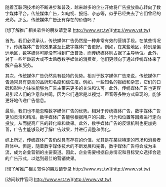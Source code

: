 随着互联网技术的不断进步和普及，越来越多的企业开始将广告投放重心转向了数字媒体平台。传统媒体广告，如电视、报纸、杂志等，似乎已经失去了它们曾经的光彩。那么，传统媒体广告还有存在的价值吗？

[想了解推广相关软件的朋友请登录 http://www.vst.tw](http://www.vst.tw)

首先，我们必须承认，传统媒体广告仍然是一种非常有效的营销手段。在某些情况下，传统媒体广告的效果甚至比数字媒体广告更好。例如，在某些地区，特别是偏远地区，数字媒体可能没有得到广泛普及，而传统媒体则占据了主导地位。此外，对于一些年龄较大或不太熟悉数字媒体的消费者，他们更倾向于通过传统媒体来了解产品和服务。

其次，传统媒体广告仍然具有独特的优势。相对于数字媒体广告来说，传统媒体广告通常具有更高的品牌知名度和信任度。例如，一些知名的报纸和杂志，它们的口碑和影响力往往能够为广告主带来更多的关注和认可。此外，传统媒体广告也更容易引起人们的注意和共鸣，因为它们通常是以视觉、声音等多种方式呈现的，能够更好地传递广告信息。

最后，我们也不能忽略数字媒体广告的优势。相对于传统媒体广告，数字媒体广告更加灵活和精准。数字媒体广告能够根据用户的兴趣、行为和位置等因素进行定向投放，从而提高广告的转化率和效果。此外，数字媒体广告的反馈机制也更加完善，广告主能够及时了解广告效果，并进行调整和优化。

综上所述，传统媒体广告仍然具有存在的价值，尤其是在某些特定的市场和消费者群体中。但是，随着数字媒体技术的不断发展和完善，数字媒体广告将会成为主流，成为企业营销的主要渠道。因此，企业需要根据自身情况和目标受众选择合适的广告形式，以达到最佳的营销效果。

[想了解推广相关软件的朋友请登录 http://www.vst.tw](http://www.vst.tw)


[访问软件官网 http://www.vst.tw](http://www.vst.tw)
